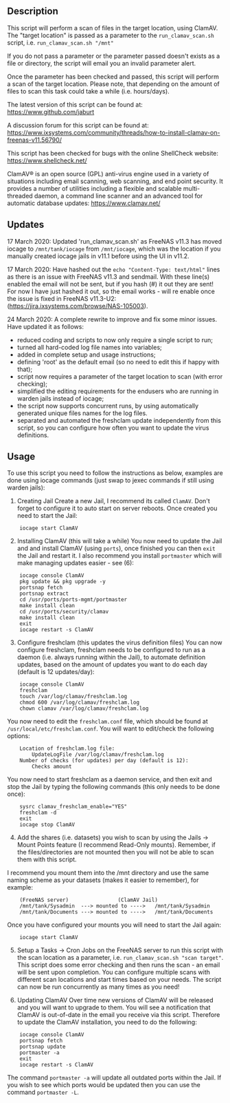 ## Description
This script will perform a scan of files in the target location, using ClamAV.
The "target location" is passed as a parameter to the `run_clamav_scan.sh` script,
i.e. `run_clamav_scan.sh "/mnt"`

If you do not pass a parameter or the parameter passed doesn't exists as a file
or directory, the script will email you an invalid parameter alert.

Once the parameter has been checked and passed, this script will perform a scan
of the target location.  Please note, that depending on the amount of files to
scan this task could take a while (i.e. hours/days).

The latest version of this script can be found at:
	https://www.github.com/jaburt

A discussion forum for this script can be found at:
	https://www.ixsystems.com/community/threads/how-to-install-clamav-on-freenas-v11.56790/

This script has been checked for bugs with the online ShellCheck website:
https://www.shellcheck.net/

ClamAV® is an open source (GPL) anti-virus engine used in a variety of situations
including email scanning, web scanning, and end point security. It provides a number
of utilities including a flexible and scalable multi-threaded daemon, a command line
scanner and an advanced tool for automatic database updates:
https://www.clamav.net/

## Updates
17 March 2020: Updated 'run_clamav_scan.sh' as FreeNAS v11.3 has moved iocage to
`/mnt/tank/iocage` from `/mnt/iocage`, which was the location if you manually created
iocage jails in v11.1 before using the UI in v11.2.

17 March 2020: Have hashed out the `echo "Content-Type: text/html"` lines as there
is an issue with FreeNAS v11.3 and sendmail.  With these line(s) enabled the email
will not be sent, but if you hash (#) it out they are sent! For now I have just hashed
it out, so the email works - will re enable once the issue is fixed in FreeNAS v11.3-U2:
(https://jira.ixsystems.com/browse/NAS-105003).

24 March 2020: A complete rewrite to improve and fix some minor issues.
Have updated it as follows:

* reduced coding and scripts to now only require a single script to run;
* turned all hard-coded log file names into variables;
* added in complete setup and usage instructions;
* defining 'root' as the default email (so no need to edit this if happy with that);
* script now requires a parameter of the target location to scan (with error checking);
* simplified the editing requirements for the endusers who are running in warden jails instead of iocage;
* the script now supports concurrent runs, by using automatically generated unique files names for the log files.
* separated and automated the freshclam update independently from this script, so you can configure how often you want to update the virus definitions.

## Usage
To use this script you need to follow the instructions as below, examples are done
using iocage commands (just swap to jexec commands if still using warden jails):

1) Creating Jail
 Create a new Jail, I recommend its called `ClamAV`.  Don't forget to configure
 it to auto start on server reboots.  Once created you need to start the Jail:
```
	iocage start ClamAV
```
2) Installing ClamAV (this will take a while)
 You now need to update the Jail and and install ClamAV (using `ports`), once
 finished you can then `exit` the Jail and restart it.  I also recommend you
 install `portmaster` which will make managing updates easier - see (6):
```
	iocage console ClamAV
	pkg update && pkg upgrade -y
	portsnap fetch
	portsnap extract
	cd /usr/ports/ports-mgmt/portmaster
	make install clean
	cd /usr/ports/security/clamav
	make install clean
	exit
	iocage restart -s ClamAV
```
3) Configure freshclam (this updates the virus definition files)
 You can now configure freshclam, freshclam needs to be configured to run as
 a daemon (i.e. always running within the Jail), to automate definition updates,
 based on the amount of updates you want to do each day (default is 12 updates/day):
```
 	iocage console ClamAV
 	freshclam
	touch /var/log/clamav/freshclam.log
	chmod 600 /var/log/clamav/freshclam.log
	chown clamav /var/log/clamav/freshclam.log
```
 You now need to edit the `freshclam.conf` file, which should be found at
 `/usr/local/etc/freshclam.conf`.  You will want to edit/check the following
 options:
```
	Location of freshclam.log file:
 		UpdateLogFile /var/log/clamav/freshclam.log
	Number of checks (for updates) per day (default is 12):
		Checks amount
```
You now need to start freshclam as a daemon service, and then exit and stop
the Jail by typing the following commands (this only needs to be done once):
```
	sysrc clamav_freshclam_enable="YES"
	freshclam -d
	exit
	iocage stop ClamAV
```
4) Add the shares (i.e. datasets) you wish to scan by using the Jails -> Mount Points
 feature (I recommend Read-Only mounts).  Remember, if the files/directories are not
 mounted then you will not be able to scan them with this script.

 I recommend you mount them into the /mnt directory and use the same naming scheme
 as your datasets (makes it easier to remember), for example:
```
 	(FreeNAS server)				(ClamAV Jail)
 	/mnt/tank/Sysadmin	---> mounted to ---->	/mnt/tank/Sysadmin
 	/mnt/tank/Documents	---> mounted to ---->	/mnt/tank/Documents
```
Once you have configured your mounts you will need to start the Jail again:
```
	iocage start ClamAV
```
5) Setup a Tasks -> Cron Jobs on the FreeNAS server to run this script with the
 scan location as a parameter,  i.e. `run_clamav_scan.sh "scan target"`.  This
 script does some error checking and then runs the scan - an email will be sent
 upon completion.  You can configure multiple scans with different scan locations
 and start times based on your needs.  The script can now be run concurrently as
 many times as you need!

6) Updating ClamAV
 Over time new versions of ClamAV will be released and you will want to upgrade
 to them. You will see a notification that ClamAV is out-of-date in the email
 you receive via this script.  Therefore to update the ClamAV installation, you
 need to do the following:
```
	iocage console ClamAV
	portsnap fetch
	portsnap update
	portmaster -a
	exit
	iocage restart -s ClamAV
```
 The command `portmaster -a` will update all outdated ports within the Jail. If
 you wish to see which ports would be updated then you can use the command
 `portmaster -L`.
